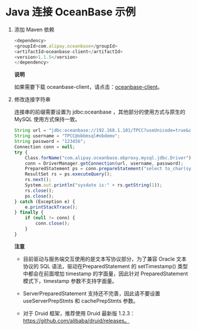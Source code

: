 Java 连接 OceanBase 示例 
=========================================



1. 添加 Maven 依赖

   ```javascript
   <dependency>
   <groupId>com.alipay.oceanbase</groupId>
   <artifactId>oceanbase-client</artifactId>
   <version>1.1.5</version>
   </dependency>
   ```

   
   **说明**

   

   如果需要下载 oceanbase-client，请点击：[oceanbase-client](https://oceanbase-aliyun-docs.oss-cn-hangzhou.aliyuncs.com/downloads/obclient/oceanbase-client-1.1.5.jar)。
   




<!-- -->

2. 修改连接字符串

   连接串的前缀需要设置为 jdbc:oceanbase ，其他部分的使用方式与原生的 MySQL 使用方式保持一致。

   ```javascript
   String url = "jdbc:oceanbase://192.168.1.101/TPCC?useUnicode=true&characterEncoding=utf-8";
   String username = "TPCC@obbmsql#obdemo";
   String password = "123456";    
   Connection conn = null;
   try {
       Class.forName("com.alipay.oceanbase.obproxy.mysql.jdbc.Driver");
       conn = DriverManager.getConnection(url, username, password);
       PreparedStatement ps = conn.prepareStatement("select to_char(sysdate,'yyyy-MM-dd HH24:mi:ss') from dual;");
       ResultSet rs = ps.executeQuery();
       rs.next();
       System.out.println("sysdate is:" + rs.getString(1));
       rs.close();
       ps.close();
   } catch (Exception e) {
       e.printStackTrace();
   } finally {
       if (null != conn) {
           conn.close();
       }
   }
   ```

   
   **注意**

   
   * 目前驱动与服务端交互使用的是文本写协议部分，为了兼容 Oracle 文本协议的 SQL 语法，驱动在PreparedStatement 的 setTimestamp() 类型中都会在前面增加 timestamp 的字面量，因此针对 PreparedStatement 模式下，timestamp 参数不支持字面量。

     
   
   * ServerPreparedStatement 支持还不完善，因此请不要设置 useServerPrepStmts 和 cachePrepStmts 参数。

     
   
   * 对于 Druid 框架，推荐使用 Druid 最新版 1.2.3：https://github.com/alibaba/druid/releases。

     
   

   
   




